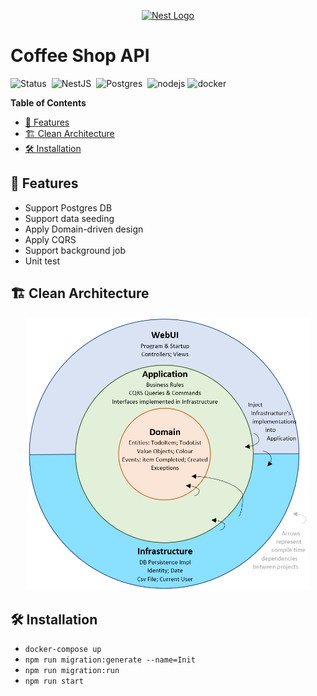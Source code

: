 <p align="center">
  <a href="http://nestjs.com/" target="blank"><img src="https://nestjs.com/img/logo-small.svg" width="200" alt="Nest Logo" /></a>
</p>

<h1> Coffee Shop API </h1>

![Status](https://img.shields.io/badge/Status-Developing-0287D0?style=flat-square)&nbsp;
![NestJS](https://img.shields.io/badge/NestJS-10%2E0-E0234E?style=flat-square&logo=nestjs&logoColor=E0234E)&nbsp;
![Postgres](https://img.shields.io/badge/Posgres-15%2E3-4169E1?style=flat-square&logo=PostgreSQL&logoColor=white)&nbsp;
![nodejs](https://img.shields.io/badge/Node.js-18-3C873A?style=flat-square&logo=nodedotjs&logoColor=white)
![docker](https://img.shields.io/badge/Docker-latest-2CA5E0?style=flat-square&logo=docker&logoColor=white)&nbsp;

**Table of Contents**
- [🌱 Features](#-features)
- [🏗 Clean Architecture](#-clean-architecture)
- [🛠 Installation](#-installation)

## 🌱 Features
- Support Postgres DB
- Support data seeding
- Apply Domain-driven design
- Apply CQRS
- Support background job
- Unit test

## 🏗 Clean Architecture
<p align="center">
  <img src="images/clean-architecture-diagram.webp" width="450" />
</p>

## 🛠 Installation
- `docker-compose up`
- `npm run migration:generate --name=Init`
- `npm run migration:run`
- `npm run start`
